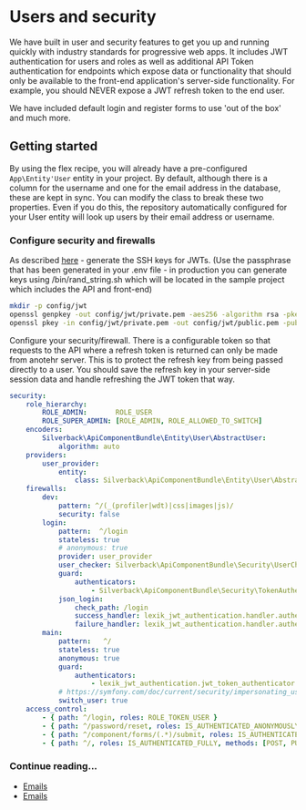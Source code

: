 # Users and security

We have built in user and security features to get you up and running quickly with industry standards for progressive web apps. It includes JWT authentication for users and roles as well as additional API Token authentication for endpoints which expose data or functionality that should only be available to the front-end application's server-side functionality. For example, you should NEVER expose a JWT refresh token to the end user.

We have included default login and register forms to use 'out of the box' and much more.

## Getting started
By using the flex recipe, you will already have a pre-configured `App\Entity'User` entity in your project. By default, although there is a column for the username and one for the email address in the database, these are kept in sync. You can modify the class to break these two properties. Even if you do this, the repository automatically configured for your User entity will look up users by their email address or username.

### Configure security and firewalls
As described [here](https://github.com/lexik/LexikJWTAuthenticationBundle/blob/master/Resources/doc/index.md#getting-started) - generate the SSH keys for JWTs. (Use the passphrase that has been generated in your .env file - in production you can generate keys using /bin/rand_string.sh which will be located in the sample project which includes the API and front-end)
```bash
mkdir -p config/jwt
openssl genpkey -out config/jwt/private.pem -aes256 -algorithm rsa -pkeyopt rsa_keygen_bits:4096
openssl pkey -in config/jwt/private.pem -out config/jwt/public.pem -pubout
```

Configure your security/firewall. There is a configurable token so that requests to the API where a refresh token is returned can only be made from anotehr server. This is to protect the refresh key from being passed directly to a user. You should save the refresh key in your server-side session data and handle refreshing the JWT token that way.
```yaml
security:
    role_hierarchy:
        ROLE_ADMIN:       ROLE_USER
        ROLE_SUPER_ADMIN: [ROLE_ADMIN, ROLE_ALLOWED_TO_SWITCH]
    encoders:
        Silverback\ApiComponentBundle\Entity\User\AbstractUser:
            algorithm: auto
    providers:
        user_provider:
            entity:
                class: Silverback\ApiComponentBundle\Entity\User\AbstractUser
    firewalls:
        dev:
            pattern: ^/(_(profiler|wdt)|css|images|js)/
            security: false
        login:
            pattern:  ^/login
            stateless: true
            # anonymous: true
            provider: user_provider
            user_checker: Silverback\ApiComponentBundle\Security\UserChecker
            guard:
                authenticators:
                    - Silverback\ApiComponentBundle\Security\TokenAuthenticator
            json_login:
                check_path: /login
                success_handler: lexik_jwt_authentication.handler.authentication_success
                failure_handler: lexik_jwt_authentication.handler.authentication_failure
        main:
            pattern:   ^/
            stateless: true
            anonymous: true
            guard:
                authenticators:
                    - lexik_jwt_authentication.jwt_token_authenticator
            # https://symfony.com/doc/current/security/impersonating_user.html
            switch_user: true
    access_control:
        - { path: ^/login, roles: ROLE_TOKEN_USER }
        - { path: ^/password/reset, roles: IS_AUTHENTICATED_ANONYMOUSLY, methods: [POST] }
        - { path: ^/component/forms/(.*)/submit, roles: IS_AUTHENTICATED_ANONYMOUSLY, methods: [POST, PATCH] }
        - { path: ^/, roles: IS_AUTHENTICATED_FULLY, methods: [POST, PUT, PATCH, DELETE] }
```

### Continue reading...
- [Emails](./emails.md)
- [Emails](./emails.md)
